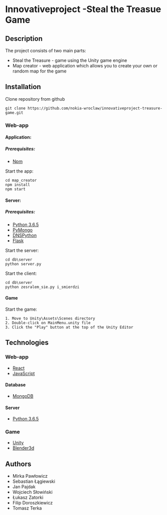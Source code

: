 # Innovativeproject -Steal the Treasue Game
## Description

The project consists of two main parts:
 - Steal the Treasure - game using the Unity game engine
 - Map creator -  web application which allows you to create your own or random map for the game

## Installation

Clone repository from github
```
git clone https://github.com/nokia-wroclaw/innovativeproject-treasure-game.git
```

### Web-app

#### Application:
##### Prerequisites:
- [Npm](https://www.npmjs.com/)

Start the app:
```
cd map_creator
npm install
npm start
```
#### Server:
##### Prerequisites:
- [Python 3.6.5](https://www.python.org/downloads/)
- [PyMongo](https://api.mongodb.com/python/current/)
- [DNSPython](http://www.dnspython.org/)
- [Flask](http://flask.pocoo.org/)

Start the server:
```
cd db\server
python server.py
```
Start the client:

```
cd db\server
python zesralem_sie.py i_smierdzi
```

#### Game
Start the game:
```
1. Move to Unity\Assets\Scenes directory
2. Double-click on MainMenu.unity file
3. Click the "Play" button at the top of the Unity Editor
```


## Technologies
### Web-app
* [React](https://reactjs.org/)
* [JavaScript](https://www.javascript.com/)
#### Database
* [MongoDB](https://www.mongodb.com/)
#### Server
* [Python 3.6.5](https://www.python.org/)
### Game
* [Unity](https://unity3d.com/)
* [Blender3d](https://www.blender.org/)



## Authors
- Mirka Pawłowicz
- Sebastian Łągiewski
- Jan Pajdak
- Wojciech Słowiński
- Łukasz Zatorki
- Filip Doroszkiewicz
- Tomasz Terka
